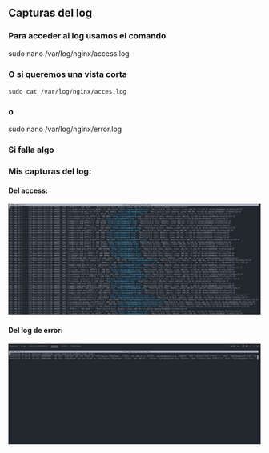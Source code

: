## Capturas del log 

### Para acceder al log usamos el comando 
   sudo nano /var/log/nginx/access.log

### O si queremos una vista corta
    sudo cat /var/log/nginx/acces.log
### o 

   sudo nano /var/log/nginx/error.log


### Si falla algo

### Mis capturas del log: 

#### Del access: 

![alt text](image.png)


#### Del log de error: 

![alt text](image-2.png)
